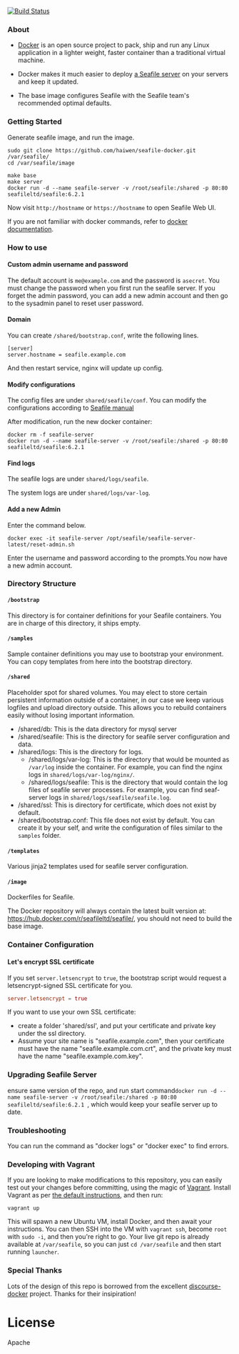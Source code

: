 [![Build Status](https://secure.travis-ci.org/haiwen/seafile-docker.png?branch=master)](http://travis-ci.org/haiwen/seafile-docker)

### About

- [Docker](https://docker.com/) is an open source project to pack, ship and run any Linux application in a lighter weight, faster container than a traditional virtual machine.

- Docker makes it much easier to deploy [a Seafile server](https://github.com/haiwen/seafile) on your servers and keep it updated.

- The base image configures Seafile with the Seafile team's recommended optimal defaults.

### Getting Started

Generate seafile image, and run the image.

```
sudo git clone https://github.com/haiwen/seafile-docker.git /var/seafile/
cd /var/seafile/image

make base
make server
docker run -d --name seafile-server -v /root/seafile:/shared -p 80:80 seafileltd/seafile:6.2.1
```

Now visit `http://hostname` or `https://hostname` to open Seafile Web UI.

If you are not familiar with docker commands, refer to [docker documentation](https://docs.docker.com/engine/reference/commandline/cli/).

### How to use

#### Custom admin username and password

The default account is `me@example.com` and the password is `asecret`.
You must change the password when you first run the seafile server.
If you forget the admin password, you can add a new admin account and then go to the sysadmin panel to reset user password.

#### Domain

You can create `/shared/bootstrap.conf`, write the following lines.

    [server]
    server.hostname = seafile.example.com

And then restart service, nginx will update up config.

#### Modify configurations

The config files are under `shared/seafile/conf`. You can modify the configurations according to [Seafile manual](https://manual.seafile.com/)

After modification, run the new docker container:

```
docker rm -f seafile-server
docker run -d --name seafile-server -v /root/seafile:/shared -p 80:80 seafileltd/seafile:6.2.1
```

#### Find logs

The seafile logs are under `shared/logs/seafile`.

The system logs are under `shared/logs/var-log`.

#### Add a new Admin

Enter the command below.

```
docker exec -it seafile-server /opt/seafile/seafile-server-latest/reset-admin.sh
```

Enter the username and password according to the prompts.You now have a new admin account.

### Directory Structure

#### `/bootstrap`

This directory is for container definitions for your Seafile containers. You are in charge of this directory, it ships empty.

#### `/samples`

Sample container definitions you may use to bootstrap your environment. You can copy templates from here into the bootstrap directory.

#### `/shared`

Placeholder spot for shared volumes. You may elect to store certain persistent information outside of a container, in our case we keep various logfiles and upload directory outside. This allows you to rebuild containers easily without losing important information.

- /shared/db: This is the data directory for mysql server
- /shared/seafile: This is the directory for seafile server configuration and data.
- /shared/logs: This is the directory for logs.
    - /shared/logs/var-log: This is the directory that would be mounted as `/var/log` inside the container. For example, you can find the nginx logs in `shared/logs/var-log/nginx/`.
    - /shared/logs/seafile: This is the directory that would contain the log files of seafile server processes. For example, you can find seaf-server logs in `shared/logs/seafile/seafile.log`.
- /shared/ssl: This is directory for certificate, which does not exist by default.
- /shared/bootstrap.conf: This file does not exist by default. You can create it by your self, and write the configuration of files similar to the `samples` folder.

#### `/templates`

Various jinja2 templates used for seafile server configuration.

#### `/image`

Dockerfiles for Seafile.

The Docker repository will always contain the latest built version at: https://hub.docker.com/r/seafileltd/seafile/, you should not need to build the base image.

### Container Configuration

#### Let's encrypt SSL certificate

If you set `server.letsencrypt` to `true`, the bootstrap script would request a letsencrypt-signed SSL certificate for you.

```conf
server.letsencrypt = true
```

If you want to use your own SSL certificate:
- create a folder 'shared/ssl', and put your certificate and private key under the ssl directory.
- Assume your site name is "seafile.example.com", then your certificate must have the name "seafile.example.com.crt", and the private key must have the name "seafile.example.com.key".

### Upgrading Seafile Server

ensure same version of the repo, and run start command`docker run -d --name seafile-server -v /root/seafile:/shared -p 80:80 seafileltd/seafile:6.2.1 `, which would keep your seafile server up to date.

### Troubleshooting

You can run the command as "docker logs" or "docker exec" to find errors.

### Developing with Vagrant

If you are looking to make modifications to this repository, you can easily test
out your changes before committing, using the magic
of [Vagrant](http://vagrantup.com). Install Vagrant as
per
[the default instructions](http://docs.vagrantup.com/v2/installation/index.html),
and then run:

    vagrant up

This will spawn a new Ubuntu VM, install Docker, and then await your
instructions. You can then SSH into the VM with `vagrant ssh`, become `root`
with `sudo -i`, and then you're right to go. Your live git repo is already
available at `/var/seafile`, so you can just `cd /var/seafile` and then start
running `launcher`.

### Special Thanks

Lots of the design of this repo is borrowed from the excellent [discourse-docker](https://github.com/discourse/discourse_docker) project. Thanks for their insipiration!

License
===
Apache
